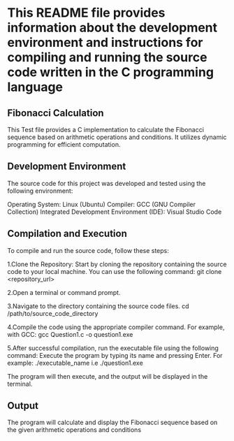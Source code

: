# This README file provides information about the development environment and instructions for compiling and running the source code written in the C programming language

## Fibonacci Calculation

This Test file provides a C implementation to calculate the Fibonacci sequence based on arithmetic operations and conditions. It utilizes dynamic programming for efficient computation.

## Development Environment

The source code for this project was developed and tested using the following environment:

Operating System: Linux (Ubuntu)
Compiler: GCC (GNU Compiler Collection)
Integrated Development Environment (IDE): Visual Studio Code

## Compilation and Execution

To compile and run the source code, follow these steps:

1.Clone the Repository: Start by cloning the repository containing the source code to your local machine. You can use the following command:
git clone <repository_url>

2.Open a terminal or command prompt.

3.Navigate to the directory containing the source code files.
 cd /path/to/source_code_directory

4.Compile the code using the appropriate compiler command. For example, with GCC:
   gcc Question1.c -o question1.exe

5.After successful compilation, run the executable file using the following command:
    Execute the program by typing its name and pressing Enter. For example:
    ./executable_name i.e ./question1.exe

The program will then execute, and the output will be displayed in the terminal.

## Output

The program will calculate and display the Fibonacci sequence based on the given arithmetic operations and conditions
